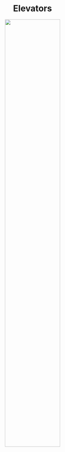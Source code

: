 <h1 align="center"> Elevators </h1>
  
<p align="center">
  <img src="https://github.com/nrennie/tidytuesday/blob/main/2022/2022-12-06/20221206.png?raw=true" width="60%">
</p>